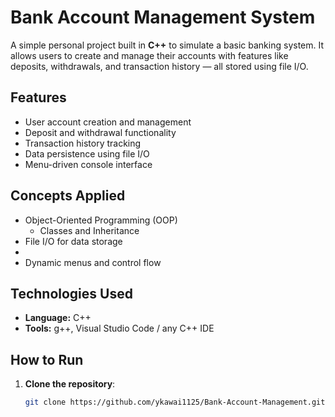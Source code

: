 # Bank Account Management System

A simple personal project built in **C++** to simulate a basic banking system. It allows users to create and manage their accounts with features like deposits, withdrawals, and transaction history — all stored using file I/O.

## Features

-  User account creation and management
-  Deposit and withdrawal functionality
-  Transaction history tracking
-  Data persistence using file I/O
-  Menu-driven console interface

## Concepts Applied

- Object-Oriented Programming (OOP)
  - Classes and Inheritance
- File I/O for data storage
- 
- Dynamic menus and control flow

## Technologies Used

- **Language:** C++
- **Tools:** g++, Visual Studio Code / any C++ IDE

## How to Run

1. **Clone the repository**:
   ```bash
   git clone https://github.com/ykawai1125/Bank-Account-Management.git
